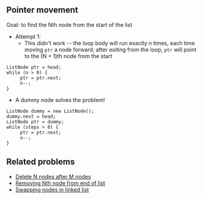 ## Pointer movement

Goal: to find the Nth node from the start of the list
- Attempt 1: 
  - This didn't work -- the loop body will run exactly n times, each time moving ```ptr``` a node forward; after exiting from the loop, ```ptr``` will point to the
    (N + 1)th node from the start
```
ListNode ptr = head;
while (n > 0) {
     ptr = ptr.next;
     n--;
}
```
- A dummy node solves the problem!
```
ListNode dummy = new ListNode();
dummy.next = head;
ListNode ptr = dummy;
while (steps > 0) {
     ptr = ptr.next;
     n--;
}
```

## Related problems
- [Delete N nodes after M nodes](https://github.com/Nature711/my-leetcode-notes/blob/master/1474-delete-n-nodes-after-m-nodes-of-a-linked-list/1474-delete-n-nodes-after-m-nodes-of-a-linked-list.java)
- [Removing Nth node from end of list]()
- [Swapping nodes in linked list](https://leetcode.com/problems/swapping-nodes-in-a-linked-list/)


